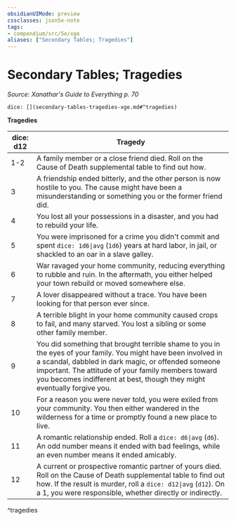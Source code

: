 ```yaml
---
obsidianUIMode: preview
cssclasses: json5e-note
tags:
- compendium/src/5e/xge
aliases: ["Secondary Tables; Tragedies"]
---
```

# Secondary Tables; Tragedies
*Source: Xanathar's Guide to Everything p. 70* 

`dice: [](secondary-tables-tragedies-xge.md#^tragedies)`

**Tragedies**

| dice: d12 | Tragedy |
|-----------|---------|
| 1-2 | A family member or a close friend died. Roll on the Cause of Death supplemental table to find out how. |
| 3 | A friendship ended bitterly, and the other person is now hostile to you. The cause might have been a misunderstanding or something you or the former friend did. |
| 4 | You lost all your possessions in a disaster, and you had to rebuild your life. |
| 5 | You were imprisoned for a crime you didn't commit and spent `dice: 1d6\|avg` (`1d6`) years at hard labor, in jail, or shackled to an oar in a slave galley. |
| 6 | War ravaged your home community, reducing everything to rubble and ruin. In the aftermath, you either helped your town rebuild or moved somewhere else. |
| 7 | A lover disappeared without a trace. You have been looking for that person ever since. |
| 8 | A terrible blight in your home community caused crops to fail, and many starved. You lost a sibling or some other family member. |
| 9 | You did something that brought terrible shame to you in the eyes of your family. You might have been involved in a scandal, dabbled in dark magic, or offended someone important. The attitude of your family members toward you becomes indifferent at best, though they might eventually forgive you. |
| 10 | For a reason you were never told, you were exiled from your community. You then either wandered in the wilderness for a time or promptly found a new place to live. |
| 11 | A romantic relationship ended. Roll a `dice: d6\|avg` (`d6`). An odd number means it ended with bad feelings, while an even number means it ended amicably. |
| 12 | A current or prospective romantic partner of yours died. Roll on the Cause of Death supplemental table to find out how. If the result is murder, roll a `dice: d12\|avg` (`d12`). On a 1, you were responsible, whether directly or indirectly. |
^tragedies